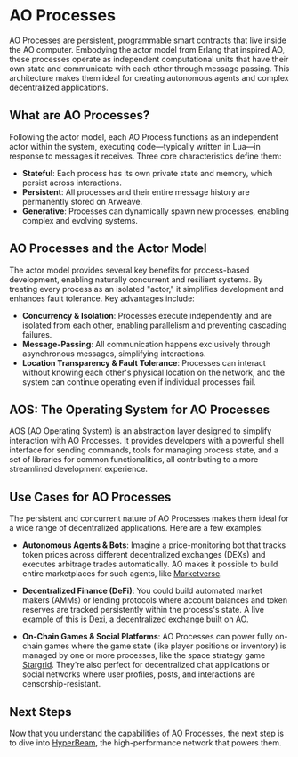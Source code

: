 # AO Processes

AO Processes are persistent, programmable smart contracts that live inside the AO computer. Embodying the actor model from Erlang that inspired AO, these processes operate as independent computational units that have their own state and communicate with each other through message passing. This architecture makes them ideal for creating autonomous agents and complex decentralized applications.

## What are AO Processes?

Following the actor model, each AO Process functions as an independent actor within the system, executing code—typically written in Lua—in response to messages it receives. Three core characteristics define them:

- **Stateful**: Each process has its own private state and memory, which persist across interactions.
- **Persistent**: All processes and their entire message history are permanently stored on Arweave.
- **Generative**: Processes can dynamically spawn new processes, enabling complex and evolving systems.

## AO Processes and the Actor Model

The actor model provides several key benefits for process-based development, enabling naturally concurrent and resilient systems. By treating every process as an isolated "actor," it simplifies development and enhances fault tolerance. Key advantages include:

- **Concurrency & Isolation**: Processes execute independently and are isolated from each other, enabling parallelism and preventing cascading failures.
- **Message-Passing**: All communication happens exclusively through asynchronous messages, simplifying interactions.
- **Location Transparency & Fault Tolerance**: Processes can interact without knowing each other's physical location on the network, and the system can continue operating even if individual processes fail.

## AOS: The Operating System for AO Processes

AOS (AO Operating System) is an abstraction layer designed to simplify interaction with AO Processes. It provides developers with a powerful shell interface for sending commands, tools for managing process state, and a set of libraries for common functionalities, all contributing to a more streamlined development experience.

## Use Cases for AO Processes

The persistent and concurrent nature of AO Processes makes them ideal for a wide range of decentralized applications. Here are a few examples:

- **Autonomous Agents & Bots**: Imagine a price-monitoring bot that tracks token prices across different decentralized exchanges (DEXs) and executes arbitrage trades automatically. AO makes it possible to build entire marketplaces for such agents, like [Marketverse](https://marketverse.arweave.net/).

- **Decentralized Finance (DeFi)**: You could build automated market makers (AMMs) or lending protocols where account balances and token reserves are tracked persistently within the process's state. A live example of this is [Dexi](https://dexi.arweave.net), a decentralized exchange built on AO.

- **On-Chain Games & Social Platforms**: AO Processes can power fully on-chain games where the game state (like player positions or inventory) is managed by one or more processes, like the space strategy game [Stargrid](https://stargrid.arweave.net/). They're also perfect for decentralized chat applications or social networks where user profiles, posts, and interactions are censorship-resistant.

## Next Steps

Now that you understand the capabilities of AO Processes, the next step is to dive into [HyperBeam](../guides/migrating-to-hyperbeam/why-migrate.md), the high-performance network that powers them.
